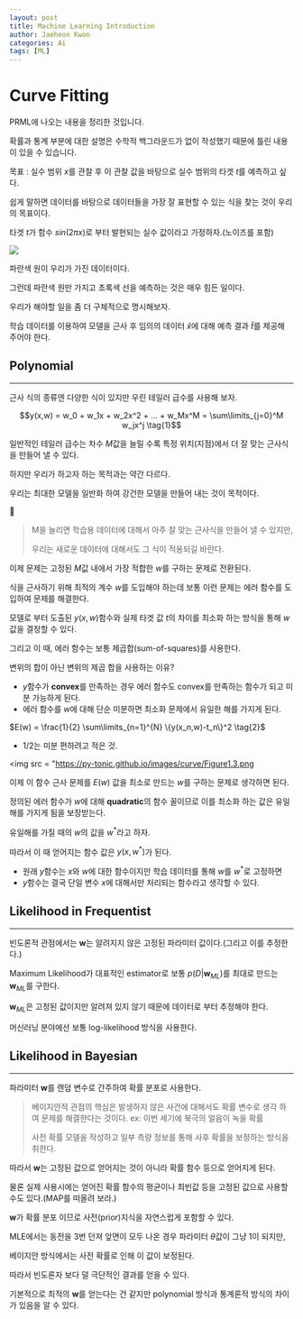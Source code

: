 ```yaml
---
layout: post
title: Machine Learning Introduction
author: Jaeheon Kwon
categories: Ai
tags: [ML]
---
```


# Curve Fitting



PRML에 나오는 내용을 정리한 것입니다.

확률과 통계 부분에 대한 설명은 수학적 백그라운드가 없이 작성했기 때문에 틀린 내용이 있을 수 있습니다.



목표 : 실수 범위 $x$를 관찰 후 이 관찰 값을 바탕으로 실수 범위의 타겟 $t$를 예측하고 싶다.

쉽게 말하면 데이터를 바탕으로 데이터들을 가장 잘 표현할 수 있는 식을 찾는 것이 우리의 목표이다.

타겟 $t$가 함수 $sin(2\pi x)$로 부터 발현되는 실수 값이라고 가정하자.(노이즈를 포함)

<img src = "https://py-tonic.github.io/images/curve/Figure1.2.png">

파란색 원이 우리가 가진 데이터이다.

그런데 파란색 원만 가지고 초록색 선을 예측하는 것은 매우 힘든 일이다.

우리가 해야할 일을 좀 더 구체적으로 명시해보자.

학습 데이터를 이용하여 모델을 근사 후 임의의 데이터 $\hat x$에 대해 예측 결과 $\hat t$를 제공해 주어야 한다.



## Polynomial

<hr>



근사 식의 종류엔 다양한 식이 있지만 우린 테일러 급수를 사용해 보자.

$$y(x,w) = w_0 + w_1x + w_2x^2 + ... + w_Mx^M = \sum\limits_{j=0}^M w_jx^j \tag{1}$$



일반적인 테일러 급수는 차수 $M$값을 늘릴 수록 특정 위치(지점)에서 더 잘 맞는 근사식을 만들어 낼 수 있다.

하지만 우리가 하고자 하는 목적과는 약간 다르다.

우리는 최대한 모델을 일반화 하여 강건한 모델을 만들어 내는 것이 목적이다.



> M을 늘리면 학습용 데이터에 대해서 아주 잘 맞는 근사식을 만들어 낼 수 있지만,
>
>  우리는 새로운 데이터에 대해서도 그 식이 적용되길 바란다.

이제 문제는 고정된 $M$값 내에서 가장 적합한 $w$를 구하는 문제로 전환된다.

식을 근사하기 위해 최적의 계수 $w$를 도입해야 하는데 보통 이런 문제는 에러 함수를 도입하여 문제를 해결한다.

모델로 부터 도출된 $y(x,w)$함수와 실제 타겟 값 $t$의 차이를 최소화 하는 방식을 통해 $w$값을 결정할 수 있다.

 그리고 이 때, 에러 함수는 보통 제곱합(sum-of-squares)를 사용한다.

변위의 합이 아닌 변위의 제곱 합을 사용하는 이유?

- $y$함수가 **convex**를 만족하는 경우 에러 함수도 convex를 만족하는 함수가 되고 미분 가능하게 된다.
- 에러 함수를 $w$에 대해 단순 미분하면 최소화 문제에서 유일한 해를 가지게 된다.

$E(w) = \frac{1}{2} \sum\limits_{n=1}^{N} \{y(x_n,w)-t_n\}^2 \tag{2}$

- 1/2는 미분 편하려고 적은 것.



<img src = "https://py-tonic.github.io/images/curve/Figure1.3.png

이제 이 함수 근사 문제를 $E(w)$ 값을 최소로 만드는 $w$를 구하는 문제로 생각하면 된다.

정의된 에러 함수가 $w$에 대해 **quadratic**의 함수 꼴이므로 이를 최소화 하는 값은 유일해를 가지게 됨을 보장받는다.

유일해를 가질 때의 $w$의 값을 $w^*$라고 하자.

따라서 이 때 얻어지는 함수 값은 $y(x,w^*)$가 된다.

- 원래 $y$함수는 $x$와 $w$에 대한 함수이지만 학습 데이터를 통해 $w$를 $w^*$로 고정하면
- $y$함수는 결국 단일 변수 $x$에 대해서만 처리되는 함수라고 생각할 수 있다.



## Likelihood in Frequentist

<hr>

빈도론적 관점에서는 $\mathbf{w}$는 알려지지 않은 고정된 파라미터 값이다.(그리고 이를 추정한다.)

Maximum Likelihood가 대표적인 estimator로 보통 $p(D\vert \mathbf w_{ML})$를 최대로 만드는 $\mathbf w_{ML}$를 구한다.

$\mathbf{w}_{ML}$은 고정된 값이지만 알려져 있지 않기 때문에 데이터로 부터 추정해야 한다.

머신러닝 분야에선 보통 log-likelihood 방식을 사용한다.



## Likelihood in Bayesian

<hr>

파라미터 $\mathbf{w}$를 랜덤 변수로 간주하여 확률 분포로 사용한다.

> 베이지안적 관점의 핵심은 발생하지 않은 사건에 대해서도 확률 변수로 생각 하여 문제를 해결한다는 것이다. ex: 이번 세기에 북극의 얼음이 녹을 확률
>
> 사전 확률 모델을 작성하고 일부 측량 정보를 통해 사후 확률을 보정하는 방식을 취한다.

따라서 $\mathbf{w}$는 고정된 값으로 얻어지는 것이 아니라 확률 함수 등으로 얻어지게 된다.

물론 실제 사용시에는 얻어진 확률 함수의 평균이나 최빈값 등을 고정된 값으로 사용할 수도 있다.(MAP를 떠올려 보라.)

$\mathbf{w}$가 확률 분포 이므로 사전(prior)지식을 자연스럽게 포함할 수 있다.

MLE에서는 동전을 3번 던져 앞면이 모두 나온 경우 파라미터 $\theta$값이 그냥 1이 되지만,

베이지안 방식에서는 사전 확률로 인해 이 값이 보정된다.

따라서 빈도론자 보다 덜 극단적인 결과를 얻을 수 있다.



기본적으로 최적의 $\mathbf{w}$를 얻는다는 건 같지만 polynomial 방식과 통계론적 방식의 차이가 있음을 알 수 있다.



